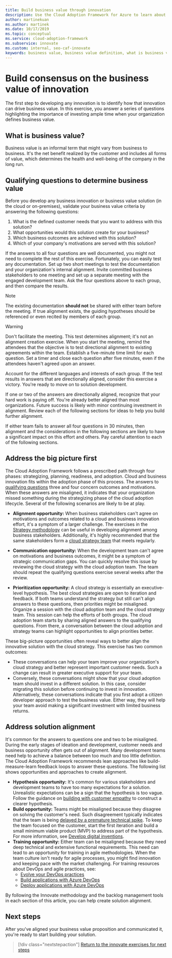 ```yaml
---
title: Build business value through innovation
description: Use the Cloud Adoption Framework for Azure to learn about business value, and how to build consensus around the definition of business value across stakeholders.
author: martinekuan
ms.author: martinek
ms.date: 10/17/2019
ms.topic: conceptual
ms.service: cloud-adoption-framework
ms.subservice: innovate
ms.custom: internal, seo-caf-innovate
keywords: business value, business value definition, what is business value, business values, business innovation
---
```


# Build consensus on the business value of innovation

The first step to developing any innovation is to identify how that innovation can drive business value. In this exercise, you answer a series of questions highlighting the importance of investing ample time when your organization defines business value.

## What is business value?

Business value is an informal term that might vary from business to business. It's the net benefit realized by the customer and includes all forms of value, which determines the health and well-being of the company in the long run.

## Qualifying questions to determine business value

Before you develop any business innovation or business value solution (in the cloud or on-premises), validate your business value criteria by answering the following questions:

1. What is the defined customer needs that you want to address with this solution?
2. What opportunities would this solution create for your business?
3. Which business outcomes are achieved with this solution?
4. Which of your company's motivations are served with this solution?

If the answers to all four questions are well documented, you might not need to complete the rest of this exercise. Fortunately, you can easily test any documentation. Set up two short meetings to test the documentation and your organization's internal alignment. Invite committed business stakeholders to one meeting and set up a separate meeting with the engaged development team. Ask the four questions above to each group, and then compare the results.

> [!NOTE]
> The existing documentation **should not** be shared with either team before the meeting. If true alignment exists, the guiding hypotheses should be referenced or even recited by members of each group.

<!-- -->

> [!WARNING]
> Don't facilitate the meeting. This test determines alignment; it's not an alignment creation exercise. When you start the meeting, remind the attendees that the objective is to test directional alignment to existing agreements within the team. Establish a five-minute time limit for each question. Set a timer and close each question after five minutes, even if the attendees haven't agreed upon an answer.

Account for the different languages and interests of each group. If the test results in answers that are directionally aligned, consider this exercise a victory. You're ready to move on to solution development.

If one or two of the answers are directionally aligned, recognize that your hard work is paying off. You're already better aligned than most organizations. Future success is likely with minor continuing investment in alignment. Review each of the following sections for ideas to help you build further alignment.

If either team fails to answer all four questions in 30 minutes, then alignment and the considerations in the following sections are likely to have a significant impact on this effort and others. Pay careful attention to each of the following sections.

<!-- docutune:casing "Strategy, Plan, Ready, and Adopt" -->

## Address the big picture first

The Cloud Adoption Framework follows a prescribed path through four phases: strategizing, planning, readiness, and adoption. Cloud and business innovation fits within the adoption phase of this process. The answers to [qualifying questions](#qualifying-questions-to-determine-business-value) three and four concern outcomes and motivations. When these answers are misaligned, it indicates that your organization missed something during the strategizing phase of the cloud adoption lifecycle. Several of the following scenarios are likely to be at play.

- **Alignment opportunity:** When business stakeholders can't agree on motivations and outcomes related to a cloud and business innovation effort, it's a symptom of a larger challenge. The exercises in the [Strategy methodology](../strategy/index.md) can be useful in developing alignment among business stakeholders. Additionally, it's highly recommended that the same stakeholders form a [cloud strategy team](../organize/cloud-strategy.md) that meets regularly.

- **Communication opportunity:** When the development team can't agree on motivations and business outcomes, it might be a symptom of strategic communication gaps. You can quickly resolve this issue by reviewing the cloud strategy with the cloud adoption team. The team should repeat the qualifying questions exercise several weeks after the review.

- **Prioritization opportunity:** A cloud strategy is essentially an executive-level hypothesis. The best cloud strategies are open to iteration and feedback. If both teams understand the strategy but still can't align answers to these questions, then priorities might be misaligned. Organize a session with the cloud adoption team and the cloud strategy team. This session can help the efforts of both groups. The cloud adoption team starts by sharing aligned answers to the qualifying questions. From there, a conversation between the cloud adoption and strategy teams can highlight opportunities to align priorities better.

These big-picture opportunities often reveal ways to better align the innovative solution with the cloud strategy. This exercise has two common outcomes:

- These conversations can help your team improve your organization's cloud strategy and better represent important customer needs. Such a change can result in greater executive support for your team.
- Conversely, these conversations might show that your cloud adoption team should invest in a different solution. In this case, consider migrating this solution before continuing to invest in innovation. Alternatively, these conversations indicate that you first adopt a citizen developer approach to test the business value. Either way, they will help your team avoid making a significant investment with limited business returns.

## Address solution alignment

It's common for the answers to questions one and two to be misaligned. During the early stages of ideation and development, customer needs and business opportunity often gets out of alignment. Many development teams need help to achieve a balance between too much and too little definition. The Cloud Adoption Framework recommends lean approaches like build-measure-learn feedback loops to answer these questions. The following list shows opportunities and approaches to create alignment.

- **Hypothesis opportunity:** It's common for various stakeholders and development teams to have too many expectations for a solution. Unrealistic expectations can be a sign that the hypothesis is too vague. Follow the guidance on [building with customer empathy](./considerations/build.md) to construct a clearer hypothesis.
- **Build opportunity:** Teams might be misaligned because they disagree on solving the customer's need. Such disagreement typically indicates that the team is being [delayed by a premature technical spike](./considerations/build.md#reduce-complexity-and-delay-technical-spikes). To keep the team focused on the customer, start the first iteration and build a small minimum viable product (MVP) to address part of the hypothesis. For more information, see [Develop digital inventions](./considerations/invention.md).
- **Training opportunity:** Either team can be misaligned because they need deep technical and extensive functional requirements. This need can lead to an opportunity for training in agile methodologies. When the team culture isn't ready for agile processes, you might find innovation and keeping pace with the market challenging. For training resources about DevOps and agile practices, see:
  - [Evolve your DevOps practices](/training/paths/evolve-your-devops-practices/)
  - [Build applications with Azure DevOps](/training/paths/build-applications-with-azure-devops/)
  - [Deploy applications with Azure DevOps](/training/paths/deploy-applications-with-azure-devops/)

By following the Innovate methodology and the backlog management tools in each section of this article, you can help create solution alignment.

## Next steps

After you've aligned your business value proposition and communicated it, you're ready to start building your solution.

> [!div class="nextstepaction"]
> [Return to the innovate exercises for next steps](./index.md)
